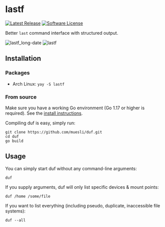 # lastf

[![Latest Release](https://img.shields.io/github/release/xeyossr/lastf.svg?style=for-the-badge)](https://github.com/xeyossr/lastf/releases)
[![Software License](https://img.shields.io/badge/License-GPLv3-blue.svg?style=for-the-badge)](/LICENSE)

Better `last` command interface with structured output.

![lastf_long-date](/lastf_long-date.png)
![lastf](/lastf.png)

## Installation

### Packages

- Arch Linux: `yay -S lastf`

### From source

Make sure you have a working Go environment (Go 1.17 or higher is required).
See the [install instructions](https://golang.org/doc/install.html).

Compiling duf is easy, simply run:

    git clone https://github.com/muesli/duf.git
    cd duf
    go build

## Usage

You can simply start duf without any command-line arguments:

    duf

If you supply arguments, duf will only list specific devices & mount points:

    duf /home /some/file

If you want to list everything (including pseudo, duplicate, inaccessible file systems):

    duf --all
